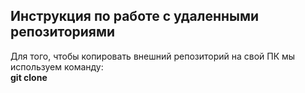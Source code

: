 ## Инструкция по работе с удаленными репозиториями

Для того, чтобы копировать внешний репозиторий на свой ПК мы используем команду:  
**git clone**